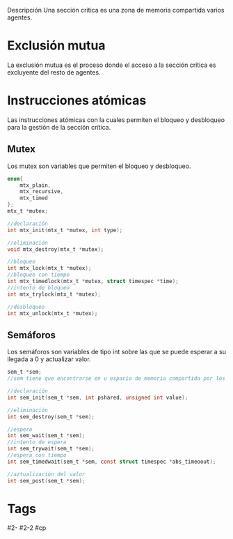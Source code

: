  Descripción
Una sección crítica es una zona de memoria compartida varios agentes.
# Exclusión mutua
La exclusión mutua es el proceso donde el acceso a la sección crítica es excluyente del resto de agentes.
# Instrucciones atómicas
Las instrucciones atómicas con la cuales permiten el bloqueo y desbloqueo para la gestión de la sección crítica.
## Mutex
Los mutex son variables que permiten el bloqueo y  desbloqueo.
```c
enum{
	mtx_plain,
	mtx_recursive,
	mtx_timed
};
mtx_t *mutex;

//declaración
int mtx_init(mtx_t *mutex, int type);

//eliminación
void mtx_destroy(mtx_t *mutex);

//bloqueo
int mtx_lock(mtx_t *mutex);
//bloqueo con tiempo
int mtx_timedlock(mtx_t *mutex, struct timespec *time);
//intento de bloqueo
int mtx_trylock(mtx_t *mutex);

//desbloqueo
int mtx_unlock(mtx_t *mutex); 
```
## Semáforos
Los semáforos son variables de tipo int sobre las que se puede esperar a su llegada a 0 y actualizar valor.
```c
sem_t *sem;
//sem tiene que encontrarse en u espacio de memoria compartida por los procesos

//declaración
int sem_init(sem_t *sem, int pshared, unsigned int value);  

//eliminación
int sem_destroy(sem_t *sem);

//espera
int sem_wait(sem_t *sem);
//intento de espera
int sem_trywait(sem_t *sem);
//espera con tiempo
int sem_timedwait(sem_t *sem, const struct timespec *abs_timeoout);

//aztualización del valor
int sem_post(sem_t *sem);
```
# Tags
#2-
#2-2
#cp